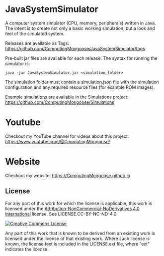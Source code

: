 # JavaSystemSimulator

A computer system simulator (CPU, memory, peripherals) written in Java. The intent is to create not only a basic working simulation, but a look and feel of the simulated system.

Releases are available as Tags: https://github.com/ComputingMongoose/JavaSystemSimulator/tags

Pre-built jar files are available for each release. The syntax for running the simulator is:
```
java -jar JavaSystemSimulator.jar <simulation_folder>
```

The simulation folder must contain a simulation.json file with the simulation configuration and any required resource files (for example ROM images).

Example simulations are available in the Simulations project: https://github.com/ComputingMongoose/Simulations

# Youtube

Checkout my YouTube channel for videos about this project: https://www.youtube.com/@ComputingMongoose/

# Website

Checkout my website: https://ComputingMongoose.github.io


## License

For any part of this work for which the license is applicable, this work is licensed under the [Attribution-NonCommercial-NoDerivatives 4.0 International](http://creativecommons.org/licenses/by-nc-nd/4.0/) license. See LICENSE.CC-BY-NC-ND-4.0.

<a rel="license" href="http://creativecommons.org/licenses/by-nc-nd/4.0/"><img alt="Creative Commons License" style="border-width:0" src="https://i.creativecommons.org/l/by-nc-nd/4.0/88x31.png" /></a>

Any part of this work that is known to be derived from an existing work is licensed under the license of that existing work. Where such license is known, the license text is included in the LICENSE.ext file, where "ext" indicates the license.
